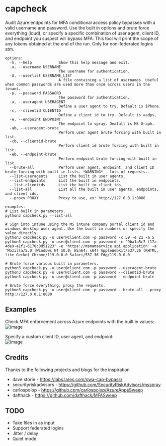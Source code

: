 # capcheck
Audit Azure endpoints for MFA conditional access policy bypasses with a valid username and password. Use the built in options and brute force everything (loud), or specify a specific combination of user agent, client ID, and endpoint you suspect will bypass MFA. This tool will print the scope of any tokens obtained at the end of the run. Only for non-federated logins atm.

```
options:
  -h, --help            Show this help message and exit.
  -u, --username USERNAME
                        The username for authentication.
  -U, --userlist USERNAME_LIST
                        A file containing a list of usernames. Useful when common passwords are used more than once across users in the tenant.
  -p, --password PASSWORD
                        The password for authentication.
  -a, --useragent USERAGENT
                        Define a user agent to try. Default is iPhone.
  -c, --clientid CLIENTID
                        Define a client id to try. Default is aadps.
  -e, --endpoint ENDPOINT
                        The endpoint to spray. Deafult is MS Graph.
  -ab, --useragent-brute
                        Perform user agent brute forcing with built in list.
  -cb, --clientid-brute
                        Perform client id brute forcing with built in list.
  -eb, --endpoint-brute
                        Perform endpoint brute forcing with built in list.
  --brute-all           Perform user agent, endpoint, and client ID brute forcing with built in lists. *WARNING* - lots of requests..
  --list-useragents     List the built in user agents.
  --list-endpoints      List the built in endpoints.
  --list-clientids      List the built in client ids.
  --list-all            List all the built in user agents, endpoints, and client ids.
  --proxy PROXY         Proxy to use, ex: http://127.0.0.1:8080

examples:
# List built in parameters.
python3 capcheck.py --list-all

# Sign into intune using the MS intune company portal client id and windows desktop user agent. Use the built in numbers or specify the value directly.
python3 capcheck.py -u user@client.com -p password -c 59 -e 21 -a 5
python3 capcheck.py -u user@client.com -p password -c '9ba1a5c7-f17a-4de9-a1f1-6178c8d51223' -e 'https://msmamservice.api.application' -a 'Mozilla/5.0 (Windows NT 10.0; Win64; x64) AppleWebKit/537.36 (KHTML, like Gecko) Chrome/119.0.0.0 Safari/537.36 Edg/119.0.0.0'

# Brute force various built in parameters.
python3 capcheck.py -u user@client.com -p password --useragent-brute
python3 capcheck.py -u user@client.com -p password --clientid-brute
python3 capcheck.py -u user@client.com -p password --endpoint-brute

# Brute force everything, proxy the requests.
python3 capcheck.py -u user@client.com -p password --brute-all --proxy http://127.0.0.1:8080
```

## Examples
Check MFA enforcement across Azure endpoints with the built in values:  
![image](https://github.com/user-attachments/assets/e0a0517d-2d8c-4587-b9cb-fd4788c80434)  

Specify a custom client ID, user agent, and endpoint:  
![image](https://github.com/user-attachments/assets/006d5e37-374a-46c4-9df2-39be16637e9b)  

## Credits
Thanks to the following projects and blogs for the inspiration  
- dave storie - https://labs.lares.com/owa-cap-bypass/
- securityriskadvisors - https://github.com/SecurityRiskAdvisors/msspray
- carlospolop - https://github.com/carlospolop/AzureAppsSweep  
- dafthack - https://github.com/dafthack/MFASweep


## TODO
- Take files in as input  
- Support federated logins
- Jitter / delay
- Quiet mode
